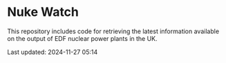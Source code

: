 # Nuke Watch

This repository includes code for retrieving the latest information available on the output of EDF nuclear power plants in the UK.

Last updated: 2024-11-27 05:14
